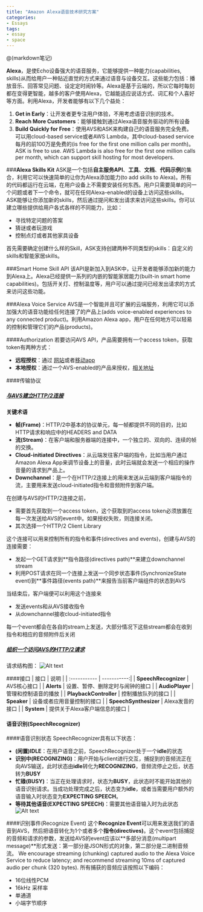 ```yaml
---
title: "Amazon Alexa语音技术研究方案"
categories:
- Essays
tags:
- essay
- space
---
```


@(markdown笔记)

**Alexa**，是使Echo设备强大的语音服务，它能够提供一种能力(capabilities, skills)从而给用户一种贴近直觉的方式来通过语音与设备交互。这些能力包括：播放音乐、回答常见问题、设定定时闹铃等。Alexa是基于云端的，所以它每时每刻都在变得更智能，越多的客户使用Alexa，它越能适应说话方式、词汇和个人喜好等方面。利用Alexa，开发者能够有以下几个益处：
1. **Get in Early**：让开发者更专注用户体验，不用考虑语音识别的技术。
2. **Reach More Customers**：能够接触到通过Alexa语音服务驱动的所有设备
3. **Build Quickly for Free**：使用AVS和ASK来构建自己的语音服务完全免费。可以用cloud-based service或者AWS Lambda，其中cloud-based service每月的前100万是免费的(is free for the first one million calls per month)。ASK is free to use. AWS Lambda is also free for the first one million calls per month, which can support skill hosting for most developers.

###**Alexa Skills Kit**
ASK是一个包括**自主服务API**、**工具**、**文档**、**代码示例**的集合，利用它可以快速简单的让你为Alexa添加能力(to add skills to Alexa)。所有的代码都运行在云端，在用户设备上不需要安装任何东西。用户只需要简单的问一个问题或者下一个命令，就可在任何Alexa-enabled的设备上访问这些skills。
ASK能够让你添加新的skills，然后通过提问和发出请求来访问这些skills。你可以建立哪些提供给用户各式各样的不同能力，比如：
- 寻找特定问题的答案
- 猜谜或者玩游戏
- 控制点灯或者其他家具设备

首先需要确定创建什么样的Skill，ASK支持创建两种不同类型的skills：自定义的skills和智能家居skills。

###Smart Home Skill API
该API是新加入到ASK中，让开发者能够添加新的能力到Alexa上。Alexa已经提供一系列的内嵌的智能家居能力(built-in smart home capabilities)。包括开关灯、控制温度等，用户可以通过提问已经发出请求的方式来访问这些功能。

###Alexa Voice Service
AVS是一个智能并且可扩展的云端服务，利用它可以添加强大的语音功能给任何连接了的产品上(adds voice-enabled experiences to any connected product)。利用Amazon Alexa app，用户在任何地方可以轻易的控制和管理它们的产品(products)。

####Authorization
若要访问AVS API，产品需要拥有一个access token，获取token有两种方式：
- **远程授权**：通过 [网站](https://developer.amazon.com/public/solutions/alexa/alexa-voice-service/docs/authorizing-your-alexa-enabled-product-from-a-website)或者[移动app](https://developer.amazon.com/public/solutions/alexa/alexa-voice-service/docs/authorizing-your-alexa-enabled-product-from-an-android-or-ios-mobile-app)
- **本地授权**：通过一个AVS-enabled的产品来授权，[相关地址](https://developer.amazon.com/public/solutions/alexa/alexa-voice-service/docs/authorizing-your-alexa-enabled-mobile-app)

####传输协议

##### [与AVS建立HTTP/2连接](https://developer.amazon.com/public/solutions/alexa/alexa-voice-service/docs/managing-an-http-2-connection)
**关键术语**
- **帧(Frame)**：HTTP/2中基本的协议单元，每一帧都提供不同的目的，比如HTTP请求和响应中的HEADERS and DATA 
- **流(Stream)**：在客户端和服务器端的连接中，一个独立的、双向的、连续的帧的交换。
- **Cloud-initiated Directives**：从云端发往客户端的指令，比如当用户通过Amazon Alexa App来调节设备上的音量，此时云端就会发送一个相应的操作音量的请求到产品上。
- **Downchannel**：是一个在HTTP/2连接上的用来发送从云端到客户端指令的流，主要用来发送cloud-initiated指令和音频附件到客户端。

在创建与AVS的HTTP/2连接之前，
- 需要首先获取到一个access token，这个获取到的access token必须放置在每一次发送给AVS的event中。如果授权失败，则连接关闭。
- 其次选择一个HTTP/2 Client Library

这个连接可以用来控制所有的指令和事件(directives and events)，创建与AVS的连接需要：
- 发起一个GET请求到**指令路径(directives path)**来建立downchannel stream
- 利用POST请求在同一个连接上发送一个同步状态事件(SynchronizeState event)到**事件路径(events path)**来报告当前客户端组件的状态到AVS

当结束后，客户端便可以利用这个连接来
- 发送events和从AVS接收指令
- 从downchannel接收cloud-initiated指令

每一个event都会在各自的stream上发送，大部分情况下这些stream都会在收到指令和相应的音频附件后关闭

##### [组织一个访问AVS的HTTP/2请求](https://developer.amazon.com/public/solutions/alexa/alexa-voice-service/docs/avs-http2-requests)
请求结构图：
![Alt text](./alexa-mms.png)



####接口
| 	接口    		|    说明  |
| :----------- | -----------:|
| **SpeechRecognizer**  		| AVS核心接口 |
| **Alerts**      	| 设置、暂停、删除定时与闹钟的接口 |
| **AudioPlayer**     	| 管理和控制语音的播放 |
| **PlaybackController**  	| 控制播放队列的接口 |
| **Speaker**     	| 设备或者应用音量控制的接口 |
| **SpeechSynthesizer**     	| Alexa发音的接口 |
| **System**     	| 提供关于Alexa客户端信息的接口 |

#### 语音识别(SpeechRecognizer)

####语音识别状态
SpeechRecognizer具有以下状态：
- **(闲置)IDLE**：在用户语音之前，SpeechRecognizer处于一个**idle**的状态
- **识别中(RECOGNIZING)**：用户开始与client进行交互，捕捉到的音频流正在向AVS输送，此时状态由**idle**转化为**RECOGNIZING**，音频流停止之后，状态转为**BUSY**
- **忙碌(BUSY)**：当正在处理请求时，状态为**BUSY**，此状态时不能开始其他的语音识别请求。当成功处理完成之后，状态变为**idle**，或者当需要用户额外的语音输入时状态变为**EXPECTING SPEECH**。
- **等待其他语音(EXPECTING SPEECH)**：需要其他语音输入时为此状态
 ![Alt text](./speechrecognizer-state.png)

####识别事件(Recognize Event)
这个**Recognize Event**可以用来发送我们的语音到AVS，然后把语音转化为1个或者多个**指令(directives)**。这个event包括捕捉的音频和请求的参数，发送给AVS的event应该以**多部分消息(multipart message)**形式发送：第一部分是JSON形式的对象，第二部分是二进制音频流。
We encourage streaming (chunking) captured audio to the Alexa Voice Service to reduce latency; and recommend streaming 10ms of captured audio per chunk (320 bytes).
所有捕获的音频应该按照以下编码：
- 16位线性PCM
- 16kHz 采样率
- 单通道
- 小端字节顺序